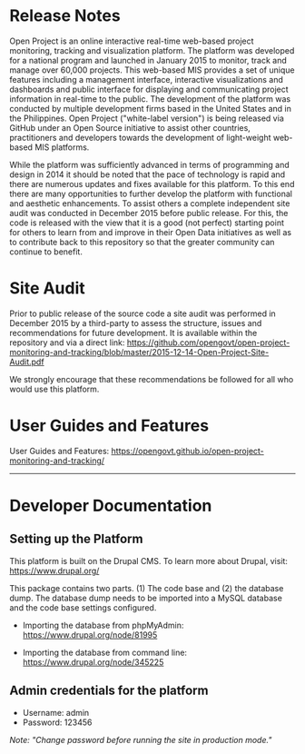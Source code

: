 # Release Notes

Open Project is an online interactive real-time web-based project monitoring, tracking and visualization platform. The platform was developed for a national program and launched in January 2015 to monitor, track and manage over 60,000 projects. This web-based MIS provides a set of unique features including a management interface, interactive visualizations and dashboards and public interface for displaying and communicating project information in real-time to the public. The development of the platform was conducted by multiple development firms based in the United States and in the Philippines. Open Project ("white-label version") is being released via GitHub under an Open Source initiative to assist other countries, practitioners and developers towards the development of light-weight web-based MIS platforms.

While the platform was sufficiently advanced in terms of programming and design in 2014 it should be noted that the pace of technology is rapid and there are numerous updates and fixes available for this platform. To this end there are many opportunities to further develop the platform with functional and aesthetic enhancements. To assist others a complete independent site audit was conducted in December 2015 before public release. For this, the code is released with the view that it is a good (not perfect) starting point for others to learn from and improve in their Open Data initiatives as well as to contribute back to this repository so that the greater community can continue to benefit.

# Site Audit

Prior to public release of the source code a site audit was performed in December 2015 by a third-party to assess the structure, issues and recommendations for future development. It is available within the repository and via a direct link: https://github.com/opengovt/open-project-monitoring-and-tracking/blob/master/2015-12-14-Open-Project-Site-Audit.pdf

We strongly encourage that these recommendations be followed for all who would use this platform.

# User Guides and Features

User Guides and Features: https://opengovt.github.io/open-project-monitoring-and-tracking/


---


# Developer Documentation


## Setting up the Platform


This platform is built on the Drupal CMS. To learn more about Drupal, visit: https://www.drupal.org/

This package contains two parts. (1) The code base and (2) the database dump. The database dump needs to be imported into a MySQL database and the code base settings configured.


* Importing the database from phpMyAdmin: https://www.drupal.org/node/81995
   
* Importing the database from command line: https://www.drupal.org/node/345225





## Admin credentials for the platform

 * Username: admin
 * Password: 123456

 _Note: "Change password before running the site in production mode."_



